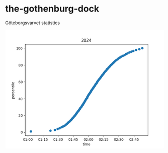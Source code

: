 # the-gothenburg-dock
 Göteborgsvarvet statistics
 
 
![approximate percentiles for finishing times 2024](./2024.png)